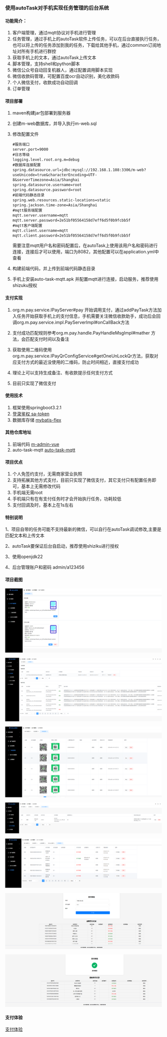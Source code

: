 ### 使用autoTask对手机实现任务管理的后台系统

#### 功能简介：

1. 客户端管理，通过mqtt协议对手机进行管理
2. 任务管理，通过手机上的autoTask软件上传任务，可以在后台直接执行任务，也可以将上传的任务添加到我的任务，下载给其他手机，通过common订阅地址对所有手机进行群控
3. 获取手机上的文本，通过autoTask上传文本
4. 脚本管理，支持shell和python脚本
5. 微信公众号自动回复机器人，通过配置调用脚本实现
6. 微信收款码管理，可配置百度ocr自动识别，美化收款码
7. 个人微信支付，收款成功自动回调
8. 订单管理

#### 项目部署

1. maven构建jar包部署到服务器

2. 创建m-web数据库，并导入执行m-web.sql

3. 修改配置文件

   ```
   #服务端口
   server.port=9000
   #日志等级
   logging.level.root.org.m=debug
   #数据库连接配置
   spring.datasource.url=jdbc:mysql://192.168.1.108:3306/m-web?useUnicode=true&characterEncoding=UTF-8&serverTimezone=Asia/Shanghai
   spring.datasource.username=root
   spring.datasource.password=root
   #前端代码静态目录
   spring.web.resources.static-locations=static
   spring.jackson.time-zone=Asia/Shanghai
   #mqtt服务端配置
   mqtt.server.username=mqtt
   mqtt.server.password=2e51bf05564158d7eff6d5f0b9fcbb5f
   #mqtt客户端配置
   mqtt.client.username=mqtt
   mqtt.client.password=2e51bf05564158d7eff6d5f0b9fcbb5f
   
   ```

   需要注意mqtt用户名和密码配置后，在autoTask上使用该用户名和密码进行连接，连接后才可以使用，端口为8082，其他配置可以在application.yml中查看

4. 构建前端代码，并上传到前端代码静态目录

5. 手机上安装auto-task-mqtt.apk 并配置mqtt进行连接，启动服务，推荐使用shizuku授权

#### 支付实现

1. org.m.pay.service.IPayServer#pay 开始调用支付，通过addPayTask方法加入任务开始获取手机上的支付信息，手机需要关注微信收款助手，成功后会回调org.m.pay.service.impl.PayServerImpl#onCallBack方法

2. 支付成功匹配规则参考org.m.pay.handle.PayHandleMsgImpl#mather 方法，会匹配支付时间以及备注

3. 获取使用二维码使用org.m.pay.service.IPayQrConfigService#getOneUnLockQr方法，获取对应支付方式的最近没使用的二维码，防止时间相近，直接支付成功

4. 理论上可以支持生成备注、有收款提示任何支付方式

5. 目前只实现了微信支付

   

#### 使用技术

1. 框架使用springboot3.2.1
2. [登录鉴权 sa-token](https://sa-token.cc/doc.html#/)
3. 数据库存储 [mybatis-flex](https://mybatis-flex.com/)

#### 其他仓库地址

1. 前端代码 [m-admin-vue](https://github.com/maju-blogs/m-admin-vue)
2. auto-task-mqtt [auto-task-mqtt](https://github.com/maju-blogs/AutoTask/)

#### 项目优点

1. 个人免签约支付，无需商家营业执照
2. 支持拓展其他方式支付，目前只实现了微信支付，其它支付只有配置任务即可，基本上无需修改代码
3. 手机端无需root
4. 手机端只有在有支付任务时才会开始执行任务，功耗较低
5. 支付回调及时，基本上在1s左右

#### 特别说明
1、项目自带的任务可能不支持最新的微信，可以自行在autoTask调试修改,主要是匹配文本和上传文本

2、autoTask要保证后台自启动，推荐使用shiziku进行授权

3、使用openjdk22

4、后台管理账户和密码  admin/a123456
#### 项目截图

![客户端管理](https://github.com/maju-blogs/pulbic-static-file/blob/master/m-admin/image-20240616191257127.png)

![任务管理](https://github.com/maju-blogs/pulbic-static-file/blob/master/m-admin/image-20240616191320744.png)

![二维码管理](https://github.com/maju-blogs/pulbic-static-file/blob/master/m-admin/image-20240616191357242.png)

![支付方式管理](https://github.com/maju-blogs/pulbic-static-file/blob/master/m-admin/image-20240616191423672.png)

![订单管理](https://github.com/maju-blogs/pulbic-static-file/blob/master/m-admin/image-20240616191433005.png)

![支付体验](https://github.com/maju-blogs/pulbic-static-file/blob/master/m-admin/image-20240616191454294.png)

![支付成功](https://github.com/maju-blogs/pulbic-static-file/blob/master/m-admin/image-20240616191532061.png)



#### 支付体验

[支付体验](https://ydfm.cc/madmin/order.html)

